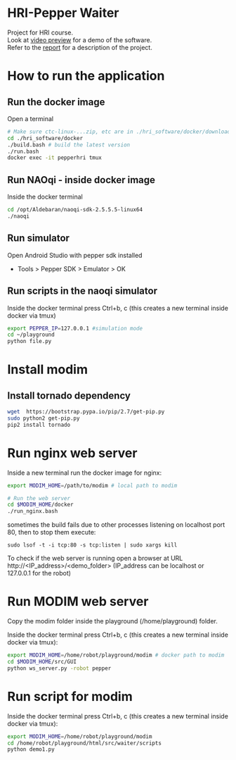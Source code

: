 # HRI-Pepper Waiter
Project for HRI course.  
Look at [video preview](./demo_final.mp4) for a demo of the software.  
Refer to the [report](./report/report21.pdf) for a description of the project.

# How to run the application
## Run the docker image
Open a terminal
```bash
# Make sure ctc-linux-...zip, etc are in ./hri_software/docker/downloads
cd ./hri_software/docker
./build.bash # build the latest version
./run.bash
docker exec -it pepperhri tmux

```

## Run NAOqi - inside docker image
Inside the docker terminal
```bash
cd /opt/Aldebaran/naoqi-sdk-2.5.5.5-linux64
./naoqi
```

## Run simulator
Open Android Studio with pepper sdk installed  
- Tools > Pepper SDK > Emulator > OK

## Run scripts in the naoqi simulator
Inside the docker terminal press Ctrl+b, c (this creates a new terminal inside docker via tmux)

```bash
export PEPPER_IP=127.0.0.1 #simulation mode
cd ~/playground
python file.py
```

# Install modim

## Install tornado dependency
```bash
wget  https://bootstrap.pypa.io/pip/2.7/get-pip.py
sudo python2 get-pip.py
pip2 install tornado
```

# Run nginx web server
Inside a new terminal run the docker image for nginx:

```bash
export MODIM_HOME=/path/to/modim # local path to modim

# Run the web server
cd $MODIM_HOME/docker
./run_nginx.bash
```
sometimes the build fails due to other processes listening on localhost port 80, then to stop them execute:
```
sudo lsof -t -i tcp:80 -s tcp:listen | sudo xargs kill
```

To check if the web server is running open a browser at URL http://<IP_address>/<demo_folder> (IP_address can be localhost or 127.0.0.1 for the robot)

# Run MODIM web server
Copy the modim folder inside the playground (/home/playground) folder.

Inside the docker terminal press Ctrl+b, c (this creates a new terminal inside docker via tmux):

```bash
export MODIM_HOME=/home/robot/playground/modim # docker path to modim
cd $MODIM_HOME/src/GUI
python ws_server.py -robot pepper
```

# Run script for modim
Inside the docker terminal press Ctrl+b, c (this creates a new terminal inside docker via tmux):

```bash
export MODIM_HOME=/home/robot/playground/modim
cd /home/robot/playground/html/src/waiter/scripts
python demo1.py
```

